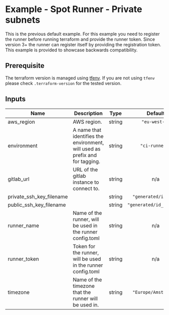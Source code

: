 # Example - Spot Runner - Private subnets

This is the previous default example. For this example you need to register the runner before running terraform and provide the runner token. Since version 3+ the runner can register itself by providing the registration token. This example is provided to showcase backwards compatibility.

## Prerequisite

The terraform version is managed using [tfenv](https://github.com/Zordrak/tfenv). If you are not using `tfenv` please check `.terraform-version` for the tested version.

## Inputs

| Name | Description | Type | Default | Required |
|------|-------------|:----:|:-----:|:-----:|
| aws\_region | AWS region. | string | `"eu-west-1"` | no |
| environment | A name that identifies the environment, will used as prefix and for tagging. | string | `"ci-runners"` | no |
| gitlab\_url | URL of the gitlab instance to connect to. | string | n/a | yes |
| private\_ssh\_key\_filename |  | string | `"generated/id_rsa"` | no |
| public\_ssh\_key\_filename |  | string | `"generated/id_rsa.pub"` | no |
| runner\_name | Name of the runner, will be used in the runner config.toml | string | n/a | yes |
| runner\_token | Token for the runner, will be used in the runner config.toml | string | n/a | yes |
| timezone | Name of the timezone that the runner will be used in. | string | `"Europe/Amsterdam"` | no |
